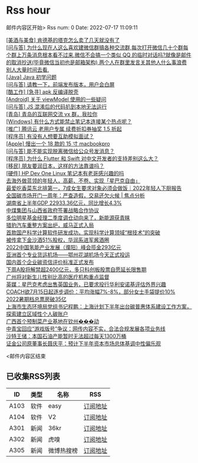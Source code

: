 # Rss hour

邮件内容区开始>
Rss num: 0  Date: 2022-07-17 11:09:11 <br/>

<a href='https://www.v2ex.com/t/866746#reply1'>[美酒与美食] 肯德基的塔克怎么卖了几天就没有了</a><br/>
<a href='https://www.v2ex.com/t/866740#reply5'>[问与答] 为什么现在人这么喜欢建微信群搞各种交流群,每次打开微信几十个群每个群上万条消息根本看不过来.微信不会搞一个类似 QQ 的临时对话吗?就像是邮件的取消抄送(毕竟微信当初也是邮箱架构),两个人在群里发言关其他人什么事浪费别人大量时间去看.</a><br/>
<a href='https://www.v2ex.com/t/866739#reply6'>[Java] Java 初学问题</a><br/>
<a href='https://www.v2ex.com/t/866738#reply8'>[问与答] 请教一下，前端发布版本，用户会白屏</a><br/>
<a href='https://www.v2ex.com/t/866737#reply0'>[酷工作] [急寻] apk 反编译脱壳</a><br/>
<a href='https://www.v2ex.com/t/866736#reply2'>[Android] 关于 viewModel 使用的一些疑问</a><br/>
<a href='https://www.v2ex.com/t/866735#reply7'>[问与答] JS 混淆后的代码扒到本地无法运行</a><br/>
<a href='https://www.v2ex.com/t/866733#reply0'>[青岛] 青岛的互联网交流 vx 群，我拉你</a><br/>
<a href='https://www.v2ex.com/t/866732#reply2'>[Windows] 有什么方式能禁止笔记本连接某个热点呢？</a><br/>
<a href='https://www.v2ex.com/t/866730#reply0'>[推广] 腾讯云 老用户专属 续费折扣券抽奖 1.5 折起</a><br/>
<a href='https://www.v2ex.com/t/866729#reply0'>[程序员] 有没有人想要互助模拟面试？</a><br/>
<a href='https://www.v2ex.com/t/866728#reply11'>[Apple] 慢出一个 18 款的 15 寸 macbookpro</a><br/>
<a href='https://www.v2ex.com/t/866727#reply10'>[问与答] 能不能实现脱离微信给公众号发消息？</a><br/>
<a href='https://www.v2ex.com/t/866726#reply7'>[程序员] 为什么 Flutter 和 Swift 对中文开发者的支持差别这么大？</a><br/>
<a href='https://www.v2ex.com/t/866725#reply82'>[移民] 朋友要润日本，这样的方法靠谱吗？</a><br/>
<a href='https://www.v2ex.com/t/866723#reply4'>[硬件] HP Dev One Linux 笔记本有老哥感兴趣的吗</a><br/>
<a href='https://36kr.com/p/1828578185938692'>去海外做蓝领的年轻人，高薪、不卷、实现「星巴克自由」</a><br/>
<a href='https://36kr.com/p/1828582977079042'>最爱吃香菜东北排第一，7成女生要求对象必须会做饭｜2022年轻人下厨报告</a><br/>
<a href='https://36kr.com/p/1823919645601921'>全国碳市场开门一周年：严查造假，交易还欠火候 | 焦点分析</a><br/>
<a href='https://36kr.com/newsflashes/1830988171223304'>湖南省上半年GDP 22933.36亿元，同比增长4.3%</a><br/>
<a href='https://36kr.com/newsflashes/1830961360625920'>中煤集团与山西省政府签署战略合作协议</a><br/>
<a href='https://36kr.com/newsflashes/1830960405307396'>多位明星基金经理二季度调仓动向来了，新能源获青睐</a><br/>
<a href='https://36kr.com/newsflashes/1830931390554377'>猎豹汽车重整方案出炉，威马正式入局</a><br/>
<a href='https://36kr.com/newsflashes/1830926317297924'>首款国产科学计算软件研发成功，实现科学计算领域“根技术”的突破</a><br/>
<a href='https://36kr.com/newsflashes/1830925353459977'>被传拿下金沙酒51%股权，华润系进军酱酒圈</a><br/>
<a href='https://36kr.com/newsflashes/1830924676980743'>2022中国氢能产业发展（濮阳）峰会揽金293亿元</a><br/>
<a href='https://36kr.com/newsflashes/1830916405158145'>亚洲首个专业货运机场——鄂州花湖机场今天正式投运</a><br/>
<a href='https://36kr.com/newsflashes/1830914289066243'>国内首个企业碳资信评价标准正式发布</a><br/>
<a href='https://36kr.com/newsflashes/1830910560296964'>下周A股将解禁超2400亿元，多只科创板股票自愿延长限售期</a><br/>
<a href='https://36kr.com/newsflashes/1830908733333509'>广州将对新生儿性别比高的医疗机构重点监督</a><br/>
<a href='https://36kr.com/newsflashes/1830906561961988'>英媒：星巴克考虑出售英国业务，已要求投行华利安诺基评估外界兴趣</a><br/>
<a href='https://36kr.com/newsflashes/1830905551020296'>COACH欲7月15日起逐步调价：平均涨幅7%-8%，部分女士手袋提价10%</a><br/>
<a href='https://36kr.com/newsflashes/1830904190115842'>2022暑期档总票房破35亿</a><br/>
<a href='https://36kr.com/newsflashes/1830892227485704'>上海市生态环境局党组书记程鹏：上海计划下半年出台碳普惠体系建设工作方案，探索建立区域性个人碳账户</a><br/>
<a href='https://36kr.com/newsflashes/1830889041469440'>广西首个预制菜产业基地在钦州���动</a><br/>
<a href='https://36kr.com/newsflashes/1830887207542788'>中青宝回应“游戏版号”争议：网传内容不实，合法合规发展各项业务线</a><br/>
<a href='https://36kr.com/newsflashes/1830886568550661'>沙特王储：本国石油产能暂时无法超过每天1300万桶</a><br/>
<a href='https://36kr.com/newsflashes/1830879909699845'>证金公司原董事长聂庆平：预计下半年资本市场总体基调中性偏乐观</a><br/>


<邮件内容区结束

## 已收集RSS列表

| ID | 类型 | 名称  | RSS  |
| -- | -- | -- | -- | 
| A103  | 软件 | easy | [订阅地址](http://rsshub.v2fy.com:1200/weibo/user/1088413295) |
| A104  | 软件 | V2  | [订阅地址](http://www.v2ex.com/index.xml) |
| A301  | 新闻 | 36kr | [订阅地址](https://www.36kr.com/feed) |
| A302  | 新闻 | 虎嗅 | [订阅地址](https://www.huxiu.com/rss/0.xml) |
| A305  | 新闻 | 微博热搜榜 | [订阅地址](https://rsshub.app/weibo/search/hot) |
